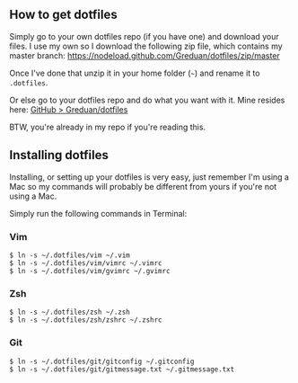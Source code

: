 ## How to get dotfiles

Simply go to your own dotfiles repo (if you have one) and download your files. I use my own so I download the following zip file, which contains my master branch: https://nodeload.github.com/Greduan/dotfiles/zip/master

Once I've done that unzip it in your home folder (`~`) and rename it to `.dotfiles`.

Or else go to your dotfiles repo and do what you want with it. Mine resides here: [GitHub > Greduan/dotfiles](https://github.com/Greduan/dotfiles)

BTW, you're already in my repo if you're reading this.

## Installing dotfiles

Installing, or setting up your dotfiles is very easy, just remember I'm using a Mac so my commands will probably be different from yours if you're not using a Mac.

Simply run the following commands in Terminal:

### Vim

`$ ln -s ~/.dotfiles/vim ~/.vim`<br />
`$ ln -s ~/.dotfiles/vim/vimrc ~/.vimrc`<br />
`$ ln -s ~/.dotfiles/vim/gvimrc ~/.gvimrc`

### Zsh

`$ ln -s ~/.dotfiles/zsh ~/.zsh`<br />
`$ ln -s ~/.dotfiles/zsh/zshrc ~/.zshrc`

### Git

`$ ln -s ~/.dotfiles/git/gitconfig ~/.gitconfig`<br />
`$ ln -s ~/.dotfiles/git/gitmessage.txt ~/.gitmessage.txt`

